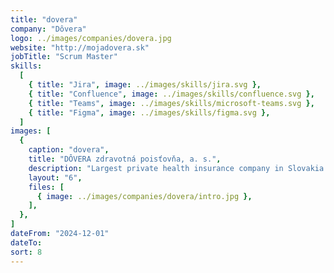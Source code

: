 ```yaml
---
title: "dovera"
company: "Dôvera"
logo: ../images/companies/dovera.jpg
website: "http://mojadovera.sk"
jobTitle: "Scrum Master"
skills:
  [
    { title: "Jira", image: ../images/skills/jira.svg },
    { title: "Confluence", image: ../images/skills/confluence.svg },
    { title: "Teams", image: ../images/skills/microsoft-teams.svg },
    { title: "Figma", image: ../images/skills/figma.svg },
  ]
images: [
  {
    caption: "dovera",
    title: "DÔVERA zdravotná poisťovňa, a. s.",
    description: "Largest private health insurance company in Slovakia providing health care for 1.7 million insured persons. From April 2025, I have been working here as a <b>Scrum Master</b> on the core e-health product and customer service to the insured. Besides that, I do <b>Project management</b> of web application entry point solution delivery from an external vendor.",
    layout: "6",
    files: [
      { image: ../images/companies/dovera/intro.jpg },
    ],
  },
]
dateFrom: "2024-12-01"
dateTo:
sort: 8
---
```

